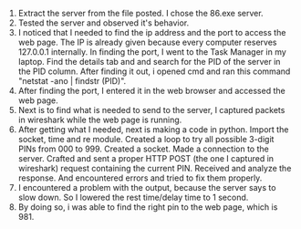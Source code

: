 1. Extract the server from the file posted. I chose the 86.exe server.
2. Tested the server and observed it's behavior.
3. I noticed that I needed to find the ip address and the port to access the web page. The IP is already given because every computer reserves 127.0.0.1 internally. In finding the port, I went to the Task Manager in my laptop. Find the details tab and and search for the PID of the server in the PID column. After finding it out, i opened cmd and ran this command "netstat -ano | findstr (PID)".
4. After finding the port, I entered it in the web browser and accessed the web page.
5. Next is to find what is needed to send to the server, I captured packets in wireshark while the web page is running.
6. After getting what I needed, next is making a code in python. Import the socket, time and re module. Created a loop to try all possible 3-digit PINs from 000 to 999. Created a socket. Made a connection to the server. Crafted and sent a proper HTTP POST (the one I captured in wireshark) request containing the current PIN. Received and analyze the response. And encountered errors and tried to fix them properly.
7. I encountered a problem with the output, because the server says to slow down. So I lowered the rest time/delay time to 1 second.
8. By doing so, i was able to find the right pin to the web page, which is 981.
